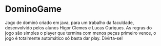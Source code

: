 # DominoGame
Jogo de dominó criado em java, para um trabalho da faculdade, desenvolvido pelos alunos Higor Clemes e Lucas Ouriques.
As regras do jogo são simples o player que termina com menos peças primeiro vence, o jogo é totalmente automático só basta dar play.
Divirta-se!
